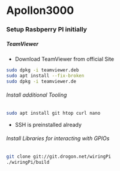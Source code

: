 # Apollon3000

### Setup Rasbperry PI initially

##### TeamViewer

* Download TeamViewer from official Site
```bash
sudo dpkg -i teamviewer.deb
sudo apt install --fix-broken
sudo dpkg -i teamviewer.de
```


###### Install additional Tooling
```bash
sudo apt install git htop curl nano
```

* SSH is preinstalled already


###### Install Libraries for interacting with GPIOs
```bash
git clone git://git.drogon.net/wiringPi
./wiringPi/build
```

